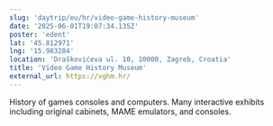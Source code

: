 ```yaml
---
slug: 'daytrip/eu/hr/video-game-history-museum'
date: '2025-06-01T19:07:34.135Z'
poster: 'edent'
lat: '45.812971'
lng: '15.983284'
location: 'Draškovićeva ul. 10, 10000, Zagreb, Croatia'
title: 'Video Game History Museum'
external_url: https://vghm.hr/
---
```

History of games consoles and computers. Many interactive exhibits including original cabinets, MAME emulators, and consoles.